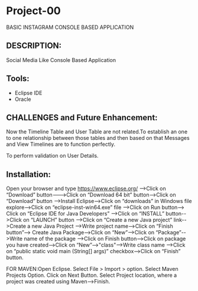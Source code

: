 # Project-00

BASIC INSTAGRAM CONSOLE BASED APPLICATION 
      
## DESCRIPTION:     

 Social Media Like Console Based Application
 
 ## Tools:           
 
 * Eclipse IDE
 * Oracle
                  
  ## CHALLENGES and Future Enhancement:
                  
  Now the Timeline Table and User Table are not related.To establish an one to one relationship between those tables and then based on that 
  Messages and View Timelines are to function perfectly.
        
  To perform validation on User Details.
                  
                  
  ## Installation:
                
  Open your browser and type https://www.eclipse.org/
  -->Click on “Download” button--->Click on “Download 64 bit” button-->Click on “Download” button
  -->Install Eclipse-->Click on “downloads” in Windows file explore-->Click on “eclipse-inst-win64.exe” file
  -->Click on Run button--> Click on “Eclipse IDE for Java Developers”
  -->Click on “INSTALL” button-->Click on “LAUNCH” button
  -->Click on “Create a new Java project” link-->Create a new Java Project
  -->Write project name-->Click on “Finish button”--> Create Java Package-->Click on “New”-->Click on “Package”-->Write name of the package
  -->Click on Finish button-->Click on package you have created-->Click on “New”-->"class"-->Write class name
  -->Click on “public static void main (String[] args)” checkbox-->Click on “Finish” button.
                
   FOR MAVEN:Open Eclipse.
                          Select File > Import > option.
                          Select Maven Projects Option. Click on Next Button.
                          Select Project location, where a project was created using Maven-->Finish.
                          

                  
                  
